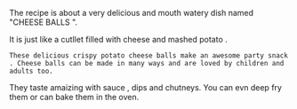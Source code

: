 The recipe is about a very delicious and mouth watery dish named "CHEESE BALLS ".

It is just like a cutllet filled with cheese and mashed potato .
    
    These delicious crispy potato cheese balls make an awesome party snack . Cheese balls can be made in many ways and are loved by children and adults too. 

They taste amaizing with sauce , dips and chutneys. You can evn deep fry them or can bake them in the oven.